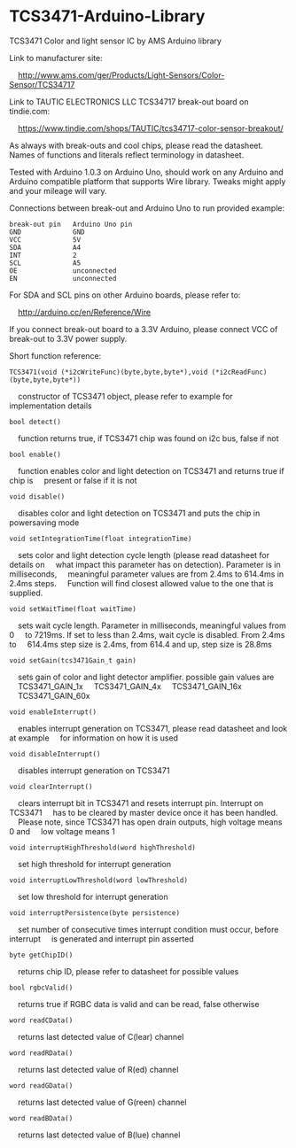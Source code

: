 TCS3471-Arduino-Library
=======================

TCS3471 Color and light sensor IC by AMS Arduino library

Link to manufacturer site:

&nbsp;&nbsp;&nbsp;&nbsp;http://www.ams.com/ger/Products/Light-Sensors/Color-Sensor/TCS34717

Link to TAUTIC ELECTRONICS LLC TCS34717 break-out board on tindie.com:

&nbsp;&nbsp;&nbsp;&nbsp;https://www.tindie.com/shops/TAUTIC/tcs34717-color-sensor-breakout/

As always with break-outs and cool chips, please read the datasheet. Names of functions and
literals reflect terminology in datasheet.

Tested with Arduino 1.0.3 on Arduino Uno, should work on any Arduino and Arduino compatible platform
that supports Wire library. Tweaks might apply and your mileage will vary.

Connections between break-out and Arduino Uno to run provided example:

	break-out pin   Arduino Uno pin
	GND             GND
	VCC             5V
	SDA             A4
	INT             2
	SCL             A5
	OE              unconnected
	EN              unconnected

For SDA and SCL pins on other Arduino boards, please refer to:

&nbsp;&nbsp;&nbsp;&nbsp;http://arduino.cc/en/Reference/Wire

If you connect break-out board to a 3.3V Arduino, please connect VCC of break-out to 3.3V power supply.

Short function reference:

	TCS3471(void (*i2cWriteFunc)(byte,byte,byte*),void (*i2cReadFunc)(byte,byte,byte*))
&nbsp;&nbsp;&nbsp;&nbsp;constructor of TCS3471 object, please refer to example for implementation details

	bool detect()
&nbsp;&nbsp;&nbsp;&nbsp;function returns true, if TCS3471 chip was found on i2c bus, false if not

	bool enable()
&nbsp;&nbsp;&nbsp;&nbsp;function enables color and light detection on TCS3471 and returns true if chip is
&nbsp;&nbsp;&nbsp;&nbsp;present or false if it is not

	void disable()
&nbsp;&nbsp;&nbsp;&nbsp;disables color and light detection on TCS3471 and puts the chip in powersaving mode

	void setIntegrationTime(float integrationTime)
&nbsp;&nbsp;&nbsp;&nbsp;sets color and light detection cycle length (please read datasheet for details on
&nbsp;&nbsp;&nbsp;&nbsp;what impact this parameter has on detection). Parameter is in milliseconds,
&nbsp;&nbsp;&nbsp;&nbsp;meaningful parameter values are from 2.4ms to 614.4ms in 2.4ms steps.
&nbsp;&nbsp;&nbsp;&nbsp;Function will find closest allowed value to the one that is supplied.

	void setWaitTime(float waitTime)
&nbsp;&nbsp;&nbsp;&nbsp;sets wait cycle length. Parameter in milliseconds, meaningful values from 0
&nbsp;&nbsp;&nbsp;&nbsp;to 7219ms. If set to less than 2.4ms, wait cycle is disabled. From 2.4ms to
&nbsp;&nbsp;&nbsp;&nbsp;614.4ms step size is 2.4ms, from 614.4 and up, step size is 28.8ms

	void setGain(tcs3471Gain_t gain)
&nbsp;&nbsp;&nbsp;&nbsp;sets gain of color and light detector amplifier. possible gain values are
&nbsp;&nbsp;&nbsp;&nbsp;TCS3471_GAIN_1x
&nbsp;&nbsp;&nbsp;&nbsp;TCS3471_GAIN_4x
&nbsp;&nbsp;&nbsp;&nbsp;TCS3471_GAIN_16x
&nbsp;&nbsp;&nbsp;&nbsp;TCS3471_GAIN_60x

	void enableInterrupt()
&nbsp;&nbsp;&nbsp;&nbsp;enables interrupt generation on TCS3471, please read datasheet and look at example
&nbsp;&nbsp;&nbsp;&nbsp;for information on how it is used

	void disableInterrupt()
&nbsp;&nbsp;&nbsp;&nbsp;disables interrupt generation on TCS3471

	void clearInterrupt()
&nbsp;&nbsp;&nbsp;&nbsp;clears interrupt bit in TCS3471 and resets interrupt pin. Interrupt on TCS3471
&nbsp;&nbsp;&nbsp;&nbsp;has to be cleared by master device once it has been handled.
&nbsp;&nbsp;&nbsp;&nbsp;Please note, since TCS3471 has open drain outputs, high voltage means 0 and
&nbsp;&nbsp;&nbsp;&nbsp;low voltage means 1

	void interruptHighThreshold(word highThreshold)
&nbsp;&nbsp;&nbsp;&nbsp;set high threshold for interrupt generation

	void interruptLowThreshold(word lowThreshold)
&nbsp;&nbsp;&nbsp;&nbsp;set low threshold for interrupt generation

	void interruptPersistence(byte persistence)
&nbsp;&nbsp;&nbsp;&nbsp;set number of consecutive times interrupt condition must occur, before interrupt
&nbsp;&nbsp;&nbsp;&nbsp;is generated and interrupt pin asserted

	byte getChipID()
&nbsp;&nbsp;&nbsp;&nbsp;returns chip ID, please refer to datasheet for possible values

	bool rgbcValid()
&nbsp;&nbsp;&nbsp;&nbsp;returns true if RGBC data is valid and can be read, false otherwise

	word readCData()
&nbsp;&nbsp;&nbsp;&nbsp;returns last detected value of C(lear) channel

	word readRData()
&nbsp;&nbsp;&nbsp;&nbsp;returns last detected value of R(ed) channel

	word readGData()
&nbsp;&nbsp;&nbsp;&nbsp;returns last detected value of G(reen) channel

	word readBData()
&nbsp;&nbsp;&nbsp;&nbsp;returns last detected value of B(lue) channel
